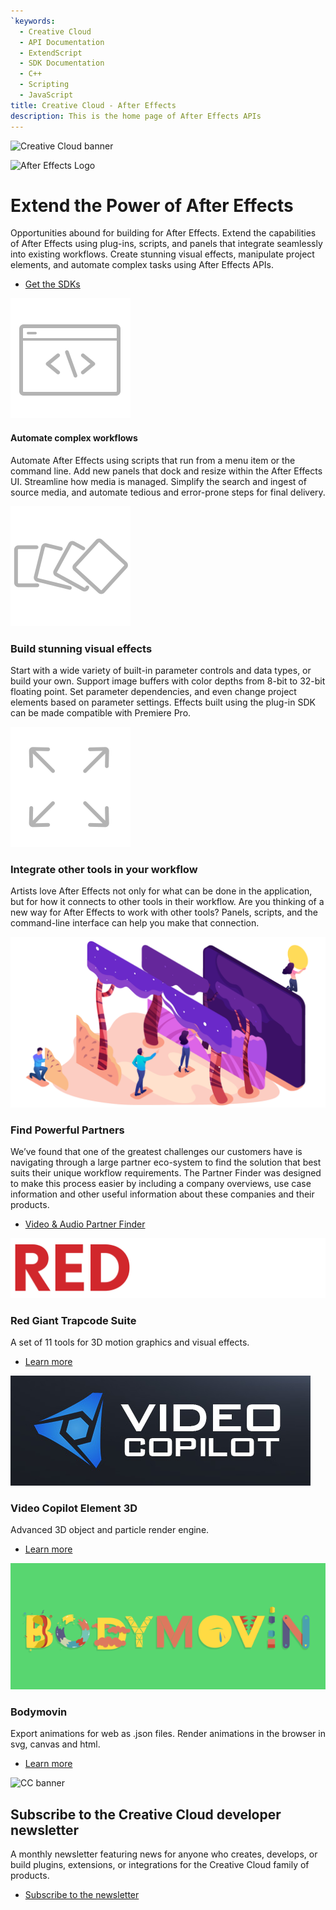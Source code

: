```yaml
---
`keywords:
  - Creative Cloud
  - API Documentation
  - ExtendScript
  - SDK Documentation
  - C++
  - Scripting
  - JavaScript
title: Creative Cloud - After Effects
description: This is the home page of After Effects APIs 
---
```


<Hero slots="image, icon, heading, text, buttons" variant="halfwidth" />

![Creative Cloud banner](https://adobe.io/shared/images/cc-hero.png)

![After Effects Logo](https://adobe.io/shared/icons/ae_appicon_64.svg)

#  Extend the Power of After Effects

Opportunities abound for building for After Effects. Extend the capabilities of After Effects using plug-ins, scripts, and panels that integrate seamlessly into existing workflows. Create stunning visual effects, manipulate project elements, and automate complex tasks using After Effects APIs.

* [Get the SDKs](https://console.adobe.io/downloads/ae)


<TextBlock slots="image, heading, text"  width="33%" theme="light" isCentered />

![alt text](images/S_IlluScriptingAndActions_96.svg)

#### Automate complex workflows

Automate After Effects using scripts that run from a menu item or the command line. Add new panels that dock and resize within the After Effects UI. Streamline how media is managed. Simplify the search and ingest of source media, and automate tedious and error-prone steps for final delivery.

<TextBlock slots="image, heading, text"  width="33%" theme="light" isCentered />

![alt text](images/S_IlluEffectsAndTransitions_96.svg)

### Build stunning visual effects

Start with a wide variety of built-in parameter controls and data types, or build your own. Support image buffers with color depths from 8-bit to 32-bit floating point. Set parameter dependencies, and even change project elements based on parameter settings. Effects built using the plug-in SDK can be made compatible with Premiere Pro.

<TextBlock slots="image, heading, text"  width="33%" theme="light" isCentered />

![alt text](images/S_IlluExtend_96.svg)

### Integrate other tools in your workflow

Artists love After Effects not only for what can be done in the application, but for how it connects to other tools in their workflow. Are you thinking of a new way for After Effects to work with other tools? Panels, scripts, and the command-line interface can help you make that connection.

<TextBlock slots="image, heading, text1, buttons" theme="dark" />

![Adobe Stock image of collaborators](images/AdobeStock_252386533.697x377.png)

### Find Powerful Partners

We’ve found that one of the greatest challenges our customers have is navigating through a large partner eco-system to find the solution that best suits their unique workflow requirements. The Partner Finder was designed to make this process easier by including a company overviews, use case information and other useful information about these companies and their products.

* [Video & Audio Partner Finder](https://adobe-video-partner-finder.com/)


<TextBlock slots="image, heading, text, links" width="33%" theme="dark" isCentered />

![Red Giant logo](images/RG_web_on_black.png)

### Red Giant Trapcode Suite

A set of 11 tools for 3D motion graphics and visual effects.

* [Learn more](https://www.redgiant.com/products/trapcode-suite/)




<TextBlock slots="image, heading, text, links" width="33%" theme="dark" isCentered />

![Video Copilot logo](images/video-copilot-logo.jpg)

### Video Copilot Element 3D

Advanced 3D object and particle render engine.

* [Learn more](https://www.videocopilot.net/products/element2/)




<TextBlock slots="image, heading, text, links" width="33%" theme="dark" isCentered />

![Bodymovin logo](images/bodymovin_1240x496_shadow_tn.png)

### Bodymovin

Export animations for web as .json files. Render animations in the browser in svg, canvas and html.

* [Learn more](http://aescripts.com/bodymovin/)



<SummaryBlock slots="image, heading, text, buttons" background="rgb(9, 90, 186)" />

![CC banner](https://adobe.io/shared/images/cc-banner.png)

## Subscribe to the Creative Cloud developer newsletter 

A monthly newsletter featuring news for anyone who creates, develops, or build plugins, extensions, or integrations for the
Creative Cloud family of products.

* [Subscribe to the newsletter](https://www.adobe.com/subscription/ccdevnewsletter.html)